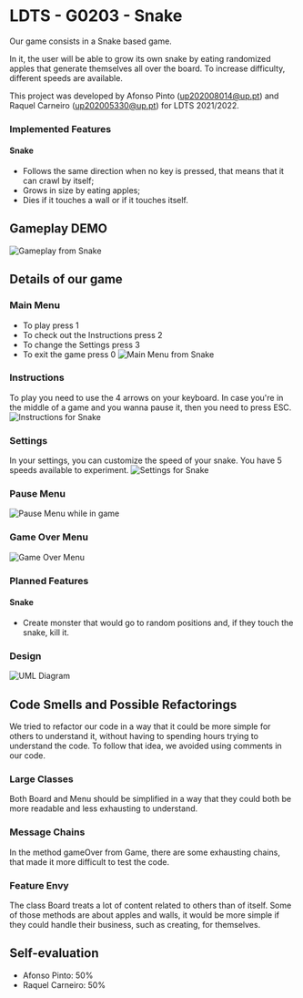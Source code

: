# LDTS - G0203 - Snake

Our game consists in a Snake based game.

In it, the user will be able to grow its own snake by eating randomized apples that generate themselves all over the board.
To increase difficulty, different speeds are available.

This project was developed by Afonso Pinto (up202008014@up.pt) and Raquel Carneiro (up202005330@up.pt) for LDTS 2021/2022.

### Implemented Features
#### Snake
+ Follows the same direction when no key is pressed, that means that it can crawl by itself;
+ Grows in size by eating apples;
+ Dies if it touches a wall or if it touches itself.

## Gameplay DEMO
![Gameplay from Snake](shortVideos/Gameplay.gif "Gameplay")

## Details of our game
### Main Menu
+ To play press 1
+ To check out the Instructions press 2
+ To change the Settings press 3
+ To exit the game press 0
![Main Menu from Snake](prints/MainMenu.png "Main Menu")

### Instructions
To play you need to use the 4 arrows on your keyboard. In case you're in the middle of a game and you wanna pause it, then you need to press ESC.
![Instructions for Snake](prints/Instructions.png "Instructions")

### Settings
In your settings, you can customize the speed of your snake. You have 5 speeds available to experiment.
![Settings for Snake](prints/Settings.png "Settings")

### Pause Menu
![Pause Menu while in game](shortVideos/PauseMenu.gif "Pause Menu")

### Game Over Menu
![Game Over Menu](shortVideos/GameOver.gif "Game Over")

### Planned Features
#### Snake
+ Create monster that would go to random positions and, if they touch the snake, kill it.

### Design
![UML Diagram](prints/uml.png "UML")

## Code Smells and Possible Refactorings
We tried to refactor our code in a way that it could be more simple for others to understand it, without having to spending hours trying to understand the code.
To follow that idea, we avoided using comments in our code.

### Large Classes
Both Board and Menu should be simplified in a way that they could both be more readable and less exhausting to understand.

### Message Chains
In the method gameOver from Game, there are some exhausting chains, that made it more difficult to test the code.

### Feature Envy
The class Board treats a lot of content related to others than of itself. Some of those methods are about apples and walls, it would be more simple if they could handle their business, such as creating, for themselves.

## Self-evaluation
+ Afonso Pinto: 50%
+ Raquel Carneiro: 50%

